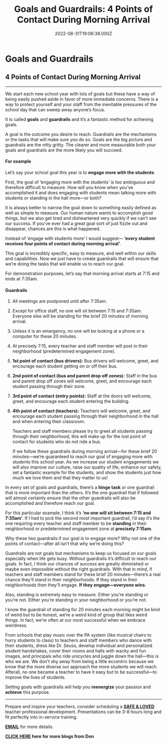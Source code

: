 ﻿---
date: 2022-08-31T19:06:38.000Z
photoLink: "/images/blog/goals-and-guardrails-4-points-of-contact-during-morning-arrival.jpg"
title: "Goals and Guardrails: 4 Points of Contact During Morning Arrival"
---

# Goals and Guardrails

## 4 Points of Contact During Morning Arrival

---

We start each new school year with lots of goals but these have a way of being easily pushed aside in favor of more
immediate concerns. There is a way to protect yourself and your staff from the inevitable pressures of the school day
that can sweep away anyone’s focus.

It is called __goals__ and __guardrails__ and it’s a fantastic method for achieving goals.

A goal is the outcome you desire to reach. Guardrails are the mechanisms or the tasks that will make sure you do so.
Goals are the big picture and guardrails are the nitty gritty. The clearer and more measurable both your goals and
guardrails are the more likely you will succeed.

#### For example

Let’s say your school goal this year is to __engage more with the students__.

First, the goal of ‘engaging more with the students’ is too ambiguous and therefore difficult to measure. How will you
know when you’ve accomplished it and does engaging with students mean talking more with students or standing in the hall
more—or both?

It is always better to narrow the goal down to something easily defined as well as simple to measure. Our human nature
wants to accomplish good things, but we also get tired and disheartened very quickly if we can’t see our success. If
you’ve ever had a great goal sort of just fizzle out and disappear, chances are this is what happened.

Instead of ‘engage with students more’ I would suggest— __‘every student receives four points of contact during morning
arrival’__.

This goal is incredibly specific, easy to measure, and well within our skills and capabilities. Now we just have to
create guardrails that will ensure that we’re doing the tasks that will enable us to reach our goal.

For demonstration purposes, let’s say that morning arrival starts at 7:15 and ends at 7:35am.

#### Guardrails

1. All meetings are postponed until after 7:35am.

2. Except for office staff, no one will sit between 7:15 and 7:35am. Everyone else will be standing for the brief 20
   minutes of morning arrival.

3. Unless it is an emergency, no one will be looking at a phone or a computer for these 20 minutes.

4. At precisely 7:15, every teacher and staff member will post in their neighborhood (predetermined engagement zone).

5. __1st point of contact (bus drivers):__ Bus drivers will welcome, greet, and encourage each student getting on or off
   their bus.

6. __2nd point of contact (bus and parent drop off zones):__ Staff in the bus and parent drop off zones will welcome,
   greet, and encourage each student passing through their zone.

7. __3rd point of contact (entry points):__ Staff at the doors will welcome, greet, and encourage each student entering
   the building.

8. __4th point of contact (teachers):__ Teachers will welcome, greet, and encourage each student passing through their
   neighborhood in the hall and when entering their classroom.

   Teachers and staff members please try to greet all students passing through their neighborhood, this will make up for
   the lost point of contact for students who do not ride a bus.

   If we follow these guardrails during morning arrival—for these brief 20 minutes—we’re guaranteed to reach our goal of
   engaging more with students this school year. As we increase our student engagements we will also improve our
   culture, raise our quality of life, enhance our safety, set a fantastic example for the students, and show the
   students just how much we love them and that they matter to us!

In every set of goals and guardrails, there’s a __hinge task__ or one guardrail that is more important than the others.
It’s the one guardrail that if followed will almost certainly ensure that the other guardrails will also be accomplished
and therefore reach our goal.

For this particular example, I think it’s __‘no one will sit between 7:15 and 7:35am’__. If I had to pick the second
most important guardrail, I’d say it’s the one requiring every teacher and staff member to be __standing__ in their
neighborhood or predetermined engagement zone at __precisely 7:15am__.

Why these two guardrails if our goal is to engage more? Why not one of the points of contact—after all isn’t that why
we’re doing this?

Guardrails are not goals but mechanisms to keep us focused on our goals especially when life gets busy. Without
guardrails it’s difficult to reach our goals. In fact, I think our chances of success are greatly diminished or maybe
even impossible without the right guardrails. With that in mind, if teachers and staff members stand for these brief 20
minutes—there’s a real chance they’ll stand in their neighborhoods. If they stand in their neighborhoods then they’ll
engage. __If they engage—everyone wins__.

Also, standing is extremely easy to measure. Either you’re standing or you’re not. Either you’re standing in your
neighborhood or you’re not.

I know the guardrail of standing for 20 minutes each morning might be kind of weird but to be honest, we’re a weird kind
of group that likes weird things. In fact, we’re often at our most successful when we embrace weirdness.

From schools that play music over the PA system (like musical chairs to hurry students to class) to teachers and staff
members who dance with their students, dress like Dr. Seuss, develop individual and personalized student handshakes,
cover their rooms and halls with wacky and fun images, and principals who ride unicycles and juggle down the hall—this
is who we are. We don’t shy away from being a little eccentric because we know that the more diverse our approach the
more students we will reach. Afterall, no one became a teacher to have it easy but to be successful—to improve the lives
of students.

Setting goals with guardrails will help you __reenergize__ your passion and __achieve__ this purpose.

---------------------------------------------

Prepare and inspire your teachers, consider scheduling
a __[SAFE & LOVED](https://donshomette.com/safe-and-loved.html)__ teacher professional development.
Presentations can be 3-8 hours long and fit perfectly into in-service training.

__[EMAIL](mailto:don@donshomette.com)__ for more details.

__[CLICK HERE](//donshomette.com/blogs.html) here for more blogs from Don__
